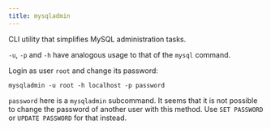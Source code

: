 ```yaml
---
title: mysqladmin
---
```


CLI utility that simplifies MySQL administration tasks.

`-u`, `-p` and `-h` have analogous usage to that of the `mysql` command.

Login as user `root` and change its password:

    mysqladmin -u root -h localhost -p password

`password` here is a `mysqladmin` subcommand. It seems that it is not possible to change the password of another user with this method. Use `SET PASSWORD` or `UPDATE PASSWORD` for that instead.
